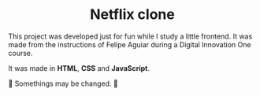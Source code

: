 <h1 align="center"> Netflix clone </h1>

<p>This project was developed just for fun while I study a little frontend. It was made from the instructions of Felipe Aguiar during a Digital Innovation One course.

It was made in <b>HTML</b>, <b>CSS</b> and <b>JavaScript</b>.</p>

:construction: Somethings may be changed. :construction:

